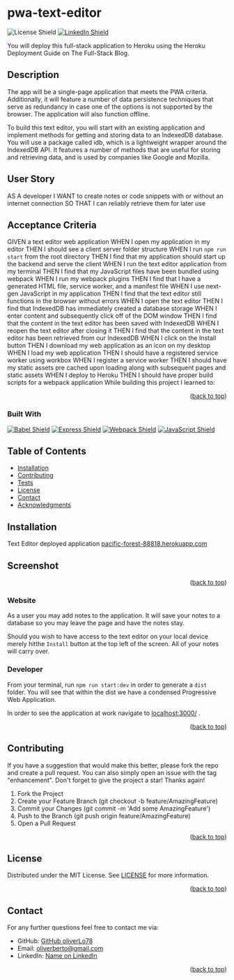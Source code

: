 # pwa-text-editor

![License Shield](https://img.shields.io/badge/License-MIT-success?style=for-the-badge)
[![LinkedIn Shield](https://img.shields.io/badge/LinkedIn-555555?style=for-the-badge&logo=linkedin)](https://www.linkedin.com/in/oliver-lopez78/)

You will deploy this full-stack application to Heroku using the Heroku Deployment Guide on The Full-Stack Blog.

## Description

The app will be a single-page application that meets the PWA criteria. Additionally, it will feature a number of data persistence techniques that serve as redundancy in case one of the options is not supported by the browser. The application will also function offline. 

To build this text editor, you will start with an existing application and implement methods for getting and storing data to an IndexedDB database. You will use a package called idb, which is a lightweight wrapper around the IndexedDB API. It features a number of methods that are useful for storing and retrieving data, and is used by companies like Google and Mozilla.

## User Story
AS A developer
I WANT to create notes or code snippets with or without an internet connection
SO THAT I can reliably retrieve them for later use

## Acceptance Criteria
GIVEN a text editor web application
WHEN I open my application in my editor
THEN I should see a client server folder structure
WHEN I run `npm run start` from the root directory
THEN I find that my application should start up the backend and serve the client
WHEN I run the text editor application from my terminal
THEN I find that my JavaScript files have been bundled using webpack
WHEN I run my webpack plugins
THEN I find that I have a generated HTML file, service worker, and a manifest file
WHEN I use next-gen JavaScript in my application
THEN I find that the text editor still functions in the browser without errors
WHEN I open the text editor
THEN I find that IndexedDB has immediately created a database storage
WHEN I enter content and subsequently click off of the DOM window
THEN I find that the content in the text editor has been saved with IndexedDB
WHEN I reopen the text editor after closing it
THEN I find that the content in the text editor has been retrieved from our IndexedDB
WHEN I click on the Install button
THEN I download my web application as an icon on my desktop
WHEN I load my web application
THEN I should have a registered service worker using workbox
WHEN I register a service worker
THEN I should have my static assets pre cached upon loading along with subsequent pages and static assets
WHEN I deploy to Heroku
THEN I should have proper build scripts for a webpack application
While building this project I learned to: 

<p align="right">(<a href="#readme-top">back to top</a>)</p>

### Built With

[![Babel Shield](https://img.shields.io/badge/Babel-F9DC3E?&style=for-the-badge&logo=babel&logoColor=333333)](https://babeljs.io/) 
[![Express Shield](https://img.shields.io/badge/Express-000000?&style=for-the-badge&logo=express&logoColor=white)](http://expressjs.com/)
[![Webpack Shield](https://img.shields.io/badge/WebPack-8DD6F9?&style=for-the-badge&logo=webpack&logoColor=333333)](https://webpack.js.org/)
[![JavaScript Shield](https://img.shields.io/badge/JavaScript-F7DF1E?&style=for-the-badge&logo=javascript&logoColor=272727)](https://developer.mozilla.org/en-US/docs/Web/JavaScript)

## Table of Contents
- [Installation](#installation)
- [Contributing](#contributing)
- [Tests](#insomnia)
- [License](#license)
- [Contact](#contact)
- [Acknowledgments](#acknowledgments)

## Installation

Text Editor deployed application [pacific-forest-88818.herokuapp.com](https://pacific-forest-88818.herokuapp.com/)

## Screenshot


<p align="right">(<a href="#readme-top">back to top</a>)</p>

### Website

As a user you may add notes to the application. It will save your notes to a database so you may leave the page and have the notes stay. 

Should you wish to have access to the text editor on your local device merely hitthe `Install` button at the top left of the screen. All of your notes will carry over.

### Developer

From your terminal, run `npm run start:dev` in order to generate a `dist` folder. You will see that within the dist we have a condensed Progressive Web Application.

In order to see the application at work navigate to [localhost:3000/](http://localhost:3000/) .

<p align="right">(<a href="#readme-top">back to top</a>)</p>

## Contributing
If you have a suggestion that would make this better, please fork the repo and create a pull request. You can also simply open an issue with the tag "enhancement". Don't forget to give the project a star! Thanks again!

1. Fork the Project
2. Create your Feature Branch (git checkout -b feature/AmazingFeature)
3. Commit your Changes (git commit -m 'Add some AmazingFeature')
4. Push to the Branch (git push origin feature/AmazingFeature)
5. Open a Pull Request
<p align="right">(<a href="#readme-top">back to top</a>)</p>


## License

Distributed under the MIT License. See [LICENSE](./LICENSE) for more information.
<p align="right">(<a href="#readme-top">back to top</a>)</p>

## Contact

For any further questions feel free to contact me via:
- GitHub: [GitHub oliverLo78](https://github.com/oliverLo78)
- Email: [oliverberto@gmail.com](mailto:oliverberto@gmail.com)
- LinkedIn: [Name on LinkedIn](https://www.linkedin.com/in/oliver-lopez78/)
<p align="right">(<a href="#readme-top">back to top</a>)</p>